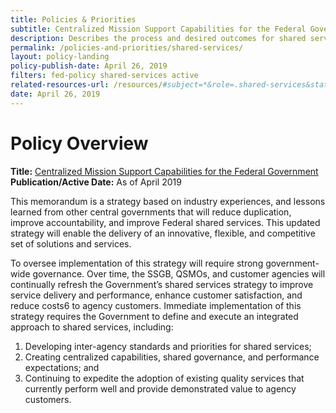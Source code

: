 ```yaml
---
title: Policies & Priorities
subtitle: Centralized Mission Support Capabilities for the Federal Government
description: Describes the process and desired outcomes for shared services.
permalink: /policies-and-priorities/shared-services/
layout: policy-landing
policy-publish-date: April 26, 2019
filters: fed-policy shared-services active
related-resources-url: /resources/#subject=*&role=.shared-services&status=*
date: April 26, 2019
---
```

# Policy Overview #

**Title:** [Centralized Mission Support Capabilities for the Federal Government](https://www.whitehouse.gov/wp-content/uploads/2019/04/M-19-16.pdf)<br>
**Publication/Active Date:** As of April 2019

This memorandum is a strategy based on industry experiences, and lessons learned from other central governments that will reduce duplication, improve accountability, and improve Federal shared services. This updated strategy will enable the delivery of an innovative, flexible, and competitive set of solutions and services.

To oversee implementation of this strategy will require strong government-wide governance. Over time, the SSGB, QSMOs, and customer agencies will continually refresh the Government’s shared services strategy to improve service delivery and performance, enhance customer satisfaction, and reduce costs6 to agency customers. Immediate implementation of this strategy requires the Government to define and execute an integrated approach to shared services, including:

1. Developing inter-agency standards and priorities for shared services;
2. Creating centralized capabilities, shared governance, and performance expectations; and
3. Continuing to expedite the adoption of existing quality services that currently perform
well and provide demonstrated value to agency customers.
